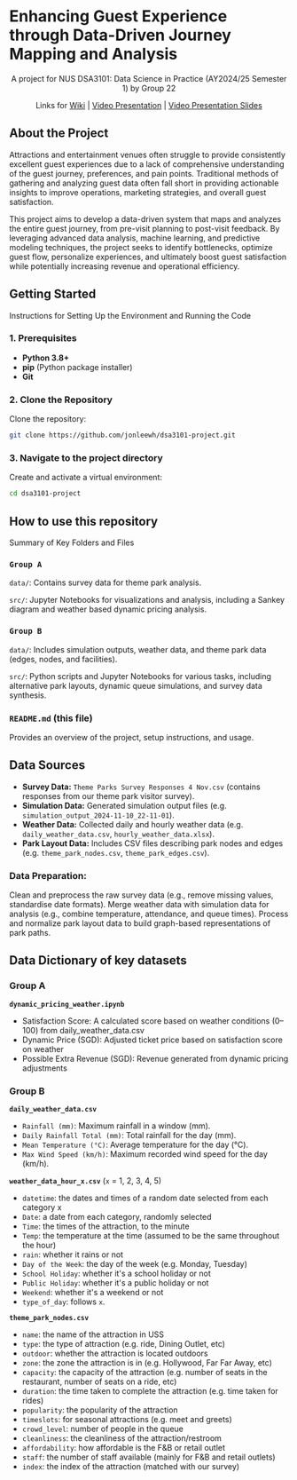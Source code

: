 # Enhancing Guest Experience through Data-Driven Journey Mapping and Analysis

<p style="text-align:center;">A project for NUS DSA3101: Data Science in Practice (AY2024/25 Semester 1) by Group 22</p>

<p style="text-align:center;"> Links for <a href="https://github.com/jonleewh/dsa3101-project/wiki">Wiki</a> | <a href="https://drive.google.com/file/d/1QV9PJHPw-stN7Pmp9BVfXapTJ1KUpGPL/view?usp=sharing">Video Presentation</a> | <a href="https://docs.google.com/presentation/d/1urI6WNKLM9l0d_93LzmhSDVLFZ0NExVDGPfZtjjuqN0/edit?usp=sharing">Video Presentation Slides</a> </p>

## About the Project

Attractions and entertainment venues often struggle to provide consistently excellent guest experiences due to a lack of comprehensive understanding of the guest journey, preferences, and pain points. Traditional methods of gathering and analyzing guest data often fall short in providing actionable insights to improve operations, marketing strategies, and overall guest satisfaction.

This project aims to develop a data-driven system that maps and analyzes the entire guest journey, from pre-visit planning to post-visit feedback. By leveraging advanced data analysis, machine learning, and predictive modeling techniques, the project seeks to identify bottlenecks, optimize guest flow, personalize experiences, and ultimately boost guest satisfaction while potentially increasing revenue and operational efficiency.

## Getting Started
Instructions for Setting Up the Environment and Running the Code
### 1. Prerequisites
- **Python 3.8+**
- **pip** (Python package installer)
- **Git**

### 2. Clone the Repository
Clone the repository:
```bash
git clone https://github.com/jonleewh/dsa3101-project.git
```

### 3. Navigate to the project directory
Create and activate a virtual environment:
```bash
cd dsa3101-project
```

## How to use this repository
Summary of Key Folders and Files
### `Group A`
`data/`: Contains survey data for theme park analysis.

`src/`: Jupyter Notebooks for visualizations and analysis, including a Sankey diagram and weather based dynamic pricing analysis.

### `Group B`
`data/`: Includes simulation outputs, weather data, and theme park data (edges, nodes, and facilities).

`src/`: Python scripts and Jupyter Notebooks for various tasks, including alternative park layouts, dynamic queue simulations, and survey data synthesis.


### `README.md` (this file)
Provides an overview of the project, setup instructions, and usage.

## Data Sources
* **Survey Data:** `Theme Parks Survey Responses 4 Nov.csv` (contains responses from our theme park visitor survey).
* **Simulation Data:** Generated simulation output files (e.g. `simulation_output_2024-11-10_22-11-01`).
* **Weather Data:** Collected daily and hourly weather data (e.g. `daily_weather_data.csv`, `hourly_weather_data.xlsx`).
* **Park Layout Data:** Includes CSV files describing park nodes and edges (e.g. `theme_park_nodes.csv`, `theme_park_edges.csv`).

### Data Preparation:
Clean and preprocess the raw survey data (e.g., remove missing values, standardise date formats).
Merge weather data with simulation data for analysis (e.g., combine temperature, attendance, and queue times).
Process and normalize park layout data to build graph-based representations of park paths.

## Data Dictionary of key datasets
### Group A
  
**`dynamic_pricing_weather.ipynb`**
* Satisfaction Score: A calculated score based on weather conditions (0–100) from daily_weather_data.csv
* Dynamic Price (SGD): Adjusted ticket price based on satisfaction score on weather
* Possible Extra Revenue (SGD): Revenue generated from dynamic pricing adjustments

### Group B

**`daily_weather_data.csv`**
* `Rainfall (mm)`: Maximum rainfall in a window (mm).
* `Daily Rainfall Total (mm)`: Total rainfall for the day (mm).
* `Mean Temperature (°C)`: Average temperature for the day (°C).
* `Max Wind Speed (km/h)`: Maximum recorded wind speed for the day (km/h).

**`weather_data_hour_x.csv`** (`x` = 1, 2, 3, 4, 5)
* `datetime`: the dates and times of a random date selected from each category x
* `Date`: a date from each category, randomly selected
* `Time`: the times of the attraction, to the minute
* `Temp`: the temperature at the time (assumed to be the same throughout the hour)
* `rain`: whether it rains or not
* `Day of the Week`: the day of the week (e.g. Monday, Tuesday)
* `School Holiday`: whether it's a school holiday or not
* `Public Holiday`: whether it's a public holiday or not
* `Weekend`: whether it's a weekend or not
* `type_of_day`: follows `x`.

**`theme_park_nodes.csv`**
* `name`: the name of the attraction in USS
* `type`: the type of attraction (e.g. ride, Dining Outlet, etc)
* `outdoor`: whether the attraction is located outdoors
* `zone`: the zone the attraction is in (e.g. Hollywood, Far Far Away, etc)
* `capacity`: the capacity of the attraction (e.g. number of seats in the restaurant, number of seats on a ride, etc)
* `duration`: the time taken to complete the attraction (e.g. time taken for rides)
* `popularity`: the popularity of the attraction
* `timeslots`: for seasonal attractions (e.g. meet and greets)
* `crowd_level`: number of people in the queue
* `cleanliness`: the cleanliness of the attraction/restroom
* `affordability`: how affordable is the F&B or retail outlet
* `staff`: the number of staff available (mainly for F&B and retail outlets)
* `index`: the index of the attraction (matched with our survey)
